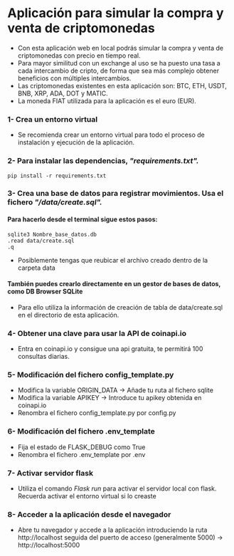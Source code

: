 # Aplicación para simular la compra y venta de criptomonedas
   * Con esta aplicación web en local podrás simular la compra y venta de criptomonedas con precio en tiempo real.
   * Para mayor similitud con un exchange al uso se ha puesto una tasa a cada intercambio de cripto, de forma que sea más complejo obtener beneficios con múltiples intercambios.
   * Las criptomonedas existentes en esta aplicación son: BTC, ETH, USDT, BNB, XRP, ADA, DOT y MATIC.
   * La moneda FIAT utilizada para la aplicación es el euro (EUR).

### 1- Crea un entorno virtual
   * Se recomienda crear un entorno virtual para todo el proceso de instalación y ejecución de la aplicación.

### 2- Para instalar las dependencias, _"requirements.txt"._
    pip install -r requirements.txt       

### 3- Crea una base de datos para registrar movimientos. Usa el fichero  _"/data/create.sql"._
  #### Para hacerlo desde el terminal sigue estos pasos: 
    sqlite3 Nombre_base_datos.db
    .read data/create.sql
    .q
   * Posiblemente tengas que reubicar el archivo creado dentro de la carpeta data
  #### También puedes crearlo directamente en un gestor de bases de datos, como DB Browser SQLite
   * Para ello utiliza la información de creación de tabla de data/create.sql en el directorio de esta aplicación.

### 4- Obtener una clave para usar la API de coinapi.io
   * Entra en coinapi.io y consigue una api gratuita, te permitirá 100 consultas diarias.

### 5- Modificación del fichero config_template.py
   * Modifica la variable ORIGIN_DATA -> Añade tu ruta al fichero sqlite
   * Modifica la variable APIKEY -> Introduce tu apikey obtenida en coinapi.io
   * Renombra el fichero config_template.py por config.py

### 6- Modificación del fichero .env_template
  * Fija el estado de FLASK_DEBUG como True
  * Renombra el fichero .env_template por .env

### 7- Activar servidor flask 
   * Utiliza el comando _Flask run_ para activar el servidor local con flask. Recuerda activar el entorno virtual si lo creaste

### 8- Acceder a la aplicación desde el navegador
   * Abre tu navegador y accede a la aplicación introduciendo la ruta http://localhost seguida del puerto de acceso (generalmente 5000) -> http://localhost:5000